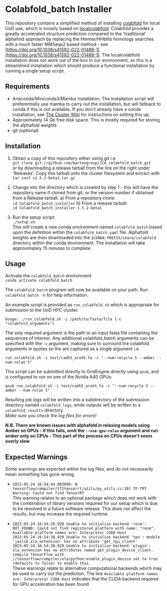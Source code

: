 # Colabfold_batch Installer

This repository contains a simplified method of installing [colabfold](https://github.com/sokrypton/ColabFold) for local UoD use, which is loosely based on [localcolabfold](https://github.com/YoshitakaMo/localcolabfold). Colabfold provides a greatly accelerated structure prediction compared to the 'traditional' alphafold approach by replacing the Hmmer/HHblits homology searches with a much faster MMSeqs2 based method - see [https://doi.org/10.1038/s41592-022-01488-1](https://doi.org/10.1038/s41592-022-01488-1). The localcolabfold installation does not work out of the box in our environment, so this is a streamlined installation which should produce a functional installation by running a single setup script.

## Requirements

*  Anaconda/Miniconda3/Mamba installation. The installation script will preferentially use mamba to carry out the installation, but will fallback to conda if this is not available. If you don't already have a conda installation, see [The Cluster Wiki](https://teams.microsoft.com/l/channel/19%3A63a2d1d10e5346c79d8b35dec6006a40%40thread.tacv2/tab%3A%3A8ac3086d-c08d-426b-9140-4890bb613c19?groupId=4153042c-375d-4caa-a654-d691f65da8bb&tenantId=ae323139-093a-4d2a-81a6-5d334bcd9019&allowXTenantAccess=false) for instructions on setting this up.
*  Approximately 14 Gb free disk space. This is mostly required for storing the alphafold weights
*  git (optional)

## Installation

1. Obtain a copy of this repository either using git i.e.  
`git clone git://github.com/bartongroup/JCA_colabfold_batch.git`  
or by downloading a release tarball from the link on the right under 'Releases'. Copy this tarball onto the cluster filesystem and extract with  
`tar zxvf v1.5.2-beta1.tar.gz`

2. Change into the directory which is created by step 1 - this will have the repository name if cloned from git, or the version number if obtained from a Release tarball.
a)  From a repository clone:  
`cd Colabfold_batch_installer`
b) From a release tarball:  
`cd Colabfold_batch_installer-1.5.2-beta1`

3. Run the setup script:  
`./setup.sh`  
This will create a new conda environment named `colabfold_batch` based upon the definition within the `colabfold_batch.yaml` file. Alphafold weights are then downloaded into the `$CONDA_PREFIX/share/colabfold` directory within the conda environment. The installation will take approximately 15 minutes to complete. 

## Usage

 Activate the `colabfold_batch` environment  
`conda activate colabfold_batch`

The `colabfold_batch` program will now be available on your path. Run `colabfold_batch -h` for help information.

An example script is provided as `run_colabfold.sh` which is appropriate for submission to the UoD HPC cluster.  

`Usage: ./run_colabfold.sh -i /path/to/fasta/file [-c "colabfold_arguments"]`  

The only required argument is the path to an input fasta file containing the sequences of interest. Any additional colabfold_batch arguments can be specified with the `-c` argument, making sure to surround the colabfold arguments in quotes so the are captured as a single argument i.e.  

`run_colabfold.sh -i test/cadh5_arath.fa -c "--num-recycle 5 --amber --num-relax 5"`  

This script can be submitted directly to GridEngine directly using `qsub`, and is configured to run on one of the Nvidia A40 GPUs:  

`qsub run_colabfold.sh -i test/cadh5_arath.fa -c "--num-recycle 5 --amber --num-relax 5"`  

Resulting job logs will be written into a subdirectory of the submission directory named `colabfold_logs`, while outputs will be written to a `colabfold_results` directory.  
*Make sure you check the log files for errors!*

**N.B. There are known issues with alphafold in relaxing models using Amber on GPUs - if this fails, omit the `--use-gpu-relax` argument and run amber only on CPUs - This part of the process on CPUs doesn't seem overly slow**

## Expected Warnings
Some warnings are expected within the log files, and do not necessarily mean something has gone wrong.

*  `2023-05-24 16:54:44.003090: W tensorflow/compiler/tf2tensorrt/utils/py_utils.cc:38] TF-TRT Warning: Could not find TensorRT`  
This warning relates to an optional package which does not work with the combination of library versions required for our setup which is due to be resolved in a future software release. This does not affect the results, but may increase the required runtime.

* `2023-05-24 16:54:38,928 Unable to initialize backend 'rocm': NOT_FOUND: Could not find registered platform with name: "rocm". Available platform names are: Interpreter CUDA Host`  
`2023-05-24 16:54:38,929 Unable to initialize backend 'tpu': module 'jaxlib.xla_extension' has no attribute 'get_tpu_client'`  
`2023-05-24 16:54:38,929 Unable to initialize backend 'plugin': xla_extension has no attributes named get_plugin_device_client. Compile TensorFlow with //tensorflow/compiler/xla/python:enable_plugin_device set to true (defaults to false) to enable this.`  
These warnings relate to alternative computational backends which may be used to carry out the prediction. The line `Available platform names are: Interpreter CUDA Host` indicates that the CUDA backend required for GPU acceleration has been found
